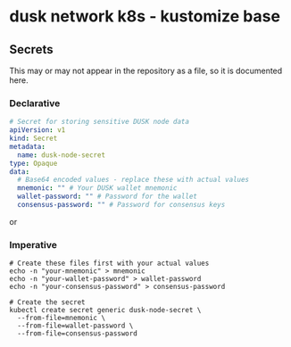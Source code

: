 # dusk network k8s - kustomize base

## Secrets

This may or may not appear in the repository as a file, so it is documented here.

### Declarative

```yaml
# Secret for storing sensitive DUSK node data
apiVersion: v1
kind: Secret
metadata:
  name: dusk-node-secret
type: Opaque
data:
  # Base64 encoded values - replace these with actual values
  mnemonic: "" # Your DUSK wallet mnemonic
  wallet-password: "" # Password for the wallet
  consensus-password: "" # Password for consensus keys

```

or

### Imperative

```shell
# Create these files first with your actual values
echo -n "your-mnemonic" > mnemonic
echo -n "your-wallet-password" > wallet-password  
echo -n "your-consensus-password" > consensus-password

# Create the secret
kubectl create secret generic dusk-node-secret \
  --from-file=mnemonic \
  --from-file=wallet-password \
  --from-file=consensus-password
```

